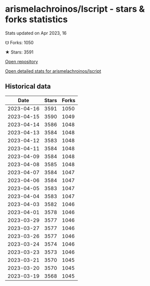 # arismelachroinos/lscript - stars & forks statistics

Stats updated on Apr 2023, 16

☋ Forks: 1050

★ Stars: 3591

[Open repository](https://github.com/arismelachroinos/lscript)

[Open detailed stats for arismelachroinos/lscript](https://reviewgithub.com/rep/arismelachroinos/lscript)

## Historical data
| Date | Stars | Forks |
|------|-------|-------|
| 2023-04-16 | 3591 | 1050 | 
| 2023-04-15 | 3590 | 1049 | 
| 2023-04-14 | 3586 | 1048 | 
| 2023-04-13 | 3584 | 1048 | 
| 2023-04-12 | 3583 | 1048 | 
| 2023-04-11 | 3584 | 1048 | 
| 2023-04-09 | 3584 | 1048 | 
| 2023-04-08 | 3585 | 1048 | 
| 2023-04-07 | 3584 | 1047 | 
| 2023-04-06 | 3584 | 1047 | 
| 2023-04-05 | 3583 | 1047 | 
| 2023-04-04 | 3583 | 1047 | 
| 2023-04-03 | 3582 | 1046 | 
| 2023-04-01 | 3578 | 1046 | 
| 2023-03-29 | 3577 | 1046 | 
| 2023-03-27 | 3577 | 1046 | 
| 2023-03-26 | 3577 | 1046 | 
| 2023-03-24 | 3574 | 1046 | 
| 2023-03-23 | 3573 | 1046 | 
| 2023-03-21 | 3570 | 1045 | 
| 2023-03-20 | 3570 | 1045 | 
| 2023-03-19 | 3568 | 1045 | 


